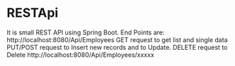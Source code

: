 # RESTApi
It is small REST API using Spring Boot.
End Points are:
http://localhost:8080/Api/Employees
GET request to get list and single data
PUT/POST request to  Insert new records and to Update.
DELETE request to Delete
http://localhost:8080/Api/Employees/xxxxx
